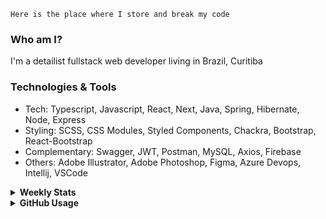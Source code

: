 ```
Here is the place where I store and break my code
```
### Who am I?
I'm a detailist fullstack web developer living in Brazil, Curitiba

### Technologies & Tools
- Tech: Typescript, Javascript, React, Next, Java, Spring, Hibernate, Node, Express
- Styling: SCSS, CSS Modules, Styled Components, Chackra, Bootstrap, React-Bootstrap
- Complementary: Swagger, JWT, Postman, MySQL, Axios, Firebase
- Others: Adobe Illustrator, Adobe Photoshop, Figma, Azure Devops, Intellij, VSCode

<details>
  <summary><b> Weekly Stats</b></summary>
<!--START_SECTION:waka-->

```txt
TypeScript       24 hrs 47 mins  ██████████████▒░░░░░░░░░░   56.81 %
JavaScript       7 hrs 8 mins    ████░░░░░░░░░░░░░░░░░░░░░   16.37 %
JSON             6 hrs 42 mins   ████░░░░░░░░░░░░░░░░░░░░░   15.35 %
CSS              1 hr 58 mins    █░░░░░░░░░░░░░░░░░░░░░░░░   04.52 %
Java             1 hr 1 min      ▓░░░░░░░░░░░░░░░░░░░░░░░░   02.35 %
```

<!--END_SECTION:waka-->
</details>

<details>
  <summary><b> GitHub Usage</b></summary>
  
[![Top Langs](https://github-readme-stats.vercel.app/api/top-langs/?username=gxlpes&&langs_count=9&layout=compact)](https://github.com/anuraghazra/github-readme-stats)

</details>
